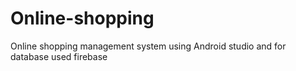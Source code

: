 # Online-shopping
Online shopping management system using Android studio and for database used firebase
